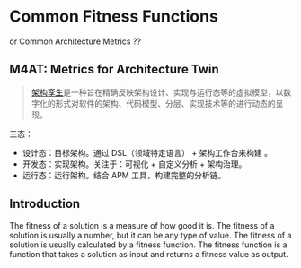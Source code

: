 # Common Fitness Functions

or Common Architecture Metrics ??

## M4AT: Metrics for Architecture Twin

> [架构孪生](https://www.phodal.com/blog/architecture-twin/)是一种旨在精确反映架构设计、实现与运行态等的虚拟模型，以数字化的形式对软件的架构、代码模型、分层、实现技术等的进行动态的呈现。

三态：

- 设计态：目标架构。通过 DSL（领域特定语言） + 架构工作台来构建 。
- 开发态：实现架构。关注于：可视化 + 自定义分析 + 架构治理。
- 运行态：运行架构。结合 APM 工具，构建完整的分析链。

## Introduction

The fitness of a solution is a measure of how good it is. The fitness of a solution is usually a number, 
but it can be any type of value. The fitness of a solution is usually calculated by a fitness function. 
The fitness function is a function that takes a solution as input and returns a fitness value as output.
